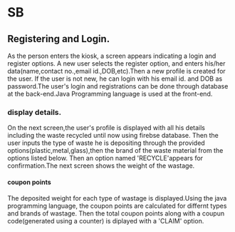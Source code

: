 # SB
## Registering and Login.

As the person enters the kiosk, a screen appears indicating a login and register options.
A new user selects the register option, and enters his/her data(name,contact no.,email id.,DOB,etc).Then a new profile is created for the user.
If the user is not new, he can login with his email id. and DOB as password.The user's login and registrations can be done through database at the back-end.Java Programming language is used at the front-end.
### display details.
On the next screen,the user's profile is displayed with all his details including the waste recycled until now using firebse database.
Then the user inputs the type of waste he is depositing through the provided options(plastic,metal,glass),then the brand of the waste material from the options listed below.
Then an option named 'RECYCLE'appears for confirmation.The next screen shows the weight of the wastage.
#### coupon points
The deposited weight for each type of wastage is displayed.Using the java programming language, the coupon points are calculated for differnt types and brands of wastage.
Then the total coupon points along with a coupun code(generated using a counter) is diplayed with a 'CLAIM' option.
